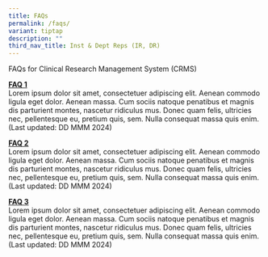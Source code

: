 ```yaml
---
title: FAQs
permalink: /faqs/
variant: tiptap
description: ""
third_nav_title: Inst & Dept Reps (IR, DR)
---
```

<p>FAQs for Clinical Research Management System (CRMS)</p>
<p></p>
<p><strong><u>FAQ 1</u></strong>
<br>Lorem ipsum dolor sit amet, consectetuer adipiscing elit. Aenean commodo
ligula eget dolor. Aenean massa. Cum sociis natoque penatibus et magnis
dis parturient montes, nascetur ridiculus mus. Donec quam felis, ultricies
nec, pellentesque eu, pretium quis, sem. Nulla consequat massa quis enim.
(Last updated: DD MMM 2024)</p>
<p></p>
<p><strong><u>FAQ 2</u></strong>
<br>Lorem ipsum dolor sit amet, consectetuer adipiscing elit. Aenean commodo
ligula eget dolor. Aenean massa. Cum sociis natoque penatibus et magnis
dis parturient montes, nascetur ridiculus mus. Donec quam felis, ultricies
nec, pellentesque eu, pretium quis, sem. Nulla consequat massa quis enim.
(Last updated: DD MMM 2024)</p>
<p></p>
<p><strong><u>FAQ 3</u></strong>
<br>Lorem ipsum dolor sit amet, consectetuer adipiscing elit. Aenean commodo
ligula eget dolor. Aenean massa. Cum sociis natoque penatibus et magnis
dis parturient montes, nascetur ridiculus mus. Donec quam felis, ultricies
nec, pellentesque eu, pretium quis, sem. Nulla consequat massa quis enim.
(Last updated: DD MMM 2024)</p>